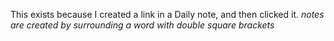 This exists because I created a link in a Daily note, and then clicked it.  *notes are created by surrounding a word with double square brackets*